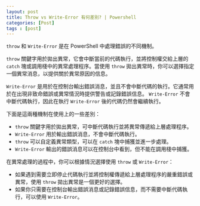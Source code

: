 ```yaml
---
layout: post
title: Throw vs Write-Error 有何差別? | Powershell
categories: [Post]
tags : [post]
---
```


`throw` 和 `Write-Error` 是在 PowerShell 中處理錯誤的不同機制。

`throw` 關鍵字用於拋出異常，它會中斷當前的代碼執行，並將控制權交給上層的 `catch` 塊或調用棧中的異常處理程序。當使用 `throw` 拋出異常時，你可以選擇指定一個異常消息，以提供關於異常原因的信息。

`Write-Error` 是用於在控制台輸出錯誤消息，並且不會中斷代碼的執行。它通常用於在出現非致命錯誤或異常情況時提供警告或記錄錯誤信息。 `Write-Error` 不會中斷代碼執行，因此在執行 `Write-Error` 後的代碼仍然會繼續執行。

下面是這兩種機制在使用上的一些差別：

- `throw` 關鍵字用於拋出異常，可中斷代碼執行並將異常傳遞給上層處理程序。
- `Write-Error` 用於輸出錯誤消息，不會中斷代碼執行。
- `throw` 可以自定義異常類型，可以在 `catch` 塊中捕獲並進一步處理。
- `Write-Error` 輸出的錯誤消息可以在控制台中看到，但不能在調用棧中捕獲。

在異常處理的過程中，你可以根據情況選擇使用 `throw` 或 `Write-Error`：

- 如果遇到需要立即停止代碼執行並將控制權傳遞給上層處理程序的嚴重錯誤或異常，使用 `throw` 拋出異常是一個更好的選擇。
- 如果你只需要在控制台輸出錯誤消息或記錄錯誤信息，而不需要中斷代碼執行，可以使用 `Write-Error`。